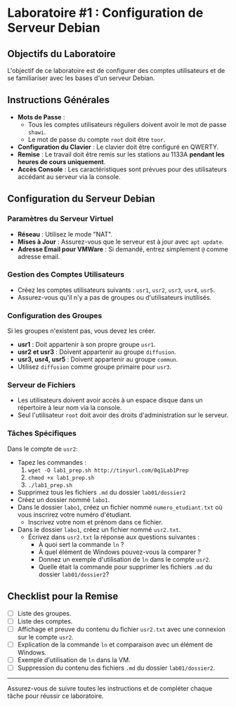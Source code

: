 # Laboratoire #1 : Configuration de Serveur Debian

## Objectifs du Laboratoire
L'objectif de ce laboratoire est de configurer des comptes utilisateurs et de se familiariser avec les bases d'un serveur Debian.

## Instructions Générales
- **Mots de Passe** :
  - Tous les comptes utilisateurs réguliers doivent avoir le mot de passe `shawi`.
  - Le mot de passe du compte `root` doit être `toor`.
- **Configuration du Clavier** : Le clavier doit être configuré en QWERTY.
- **Remise** : Le travail doit être remis sur les stations au 1133A **pendant les heures de cours uniquement**.
- **Accès Console** : Les caractéristiques sont prévues pour des utilisateurs accédant au serveur via la console.

## Configuration du Serveur Debian

### Paramètres du Serveur Virtuel
- **Réseau** : Utilisez le mode "NAT".
- **Mises à Jour** : Assurez-vous que le serveur est à jour avec `apt update`.
- **Adresse Email pour VMWare** : Si demandé, entrez simplement `@` comme adresse email.

### Gestion des Comptes Utilisateurs
- Créez les comptes utilisateurs suivants : `usr1`, `usr2`, `usr3`, `usr4`, `usr5`.
- Assurez-vous qu'il n'y a pas de groupes ou d'utilisateurs inutilisés.

### Configuration des Groupes
Si les groupes n'existent pas, vous devez les créer.
- **usr1** : Doit appartenir à son propre groupe `usr1`.
- **usr2 et usr3** : Doivent appartenir au groupe `diffusion`.
- **usr3, usr4, usr5** : Doivent appartenir au groupe `commun`.
- Utilisez `diffusion` comme groupe primaire pour `usr3`.

### Serveur de Fichiers
- Les utilisateurs doivent avoir accès à un espace disque dans un répertoire à leur nom via la console.
- Seul l'utilisateur `root` doit avoir des droits d'administration sur le serveur.

### Tâches Spécifiques
Dans le compte de `usr2`:
- Tapez les commandes : 
  1. `wget -O lab1_prep.sh http://tinyurl.com/0q1Lab1Prep`
  2. `chmod +x lab1_prep.sh`
  3. `./lab1_prep.sh`
- Supprimez tous les fichiers `.md` du dossier `lab01/dossier2`
- Créez un dossier nommé `labo1`.
- Dans le dossier `labo1`, créez un fichier nommé `numero_etudiant.txt` où vous inscrirez votre numéro d'étudiant.
  - Inscrivez votre nom et prénom dans ce fichier.
- Dans le dossier `labo1`, créez un fichier nommé `usr2.txt`.
  - Écrivez dans `usr2.txt` la réponse aux questions suivantes :
    - À quoi sert la commande `ln` ?
    - À quel élément de Windows pouvez-vous la comparer ?
    - Donnez un exemple d'utilisation de `ln` dans le compte `usr2`.
    - Quelle était la commande pour supprimer les fichiers `.md` du dossier `lab01/dossier2`?

## Checklist pour la Remise
- [ ] Liste des groupes.
- [ ] Liste des comptes.
- [ ] Affichage et preuve du contenu du fichier `usr2.txt` avec une connexion sur le compte `usr2`.
- [ ] Explication de la commande `ln` et comparaison avec un élément de Windows.
- [ ] Exemple d'utilisation de `ln` dans la VM.
- [ ] Suppression du contenu des fichiers `.md` du dossier `lab01/dossier2`.

---

Assurez-vous de suivre toutes les instructions et de compléter chaque tâche pour réussir ce laboratoire.
